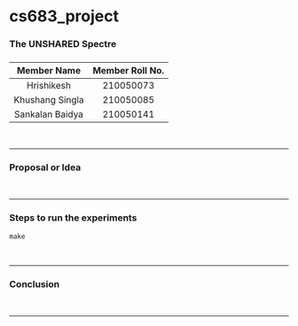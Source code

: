 # cs683_project

### The UNSHARED Spectre

### <Team-Name>

| **Member Name** | **Member Roll No.** |
| :-------------: | :-----------------: |
| Hrishikesh      |     210050073       |
| Khushang Singla |     210050085       |
| Sankalan Baidya |     210050141       |

<br/>

---

### Proposal or Idea



<br/>

---

### Steps to run the experiments

`make`


<br/>

---

### Conclusion



<br/>

---
